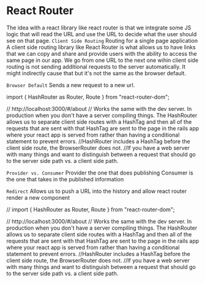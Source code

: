 # React Router
The idea with a react library like react router is that we integrate some JS logic that will read the URL and use the URL to decide what the user should see on that page. 
`Client Side Routing` 
Routing for a single page application 
A client side routing library like React Router is what allows us to have links that we can copy and share and provide users with the ability to access the same page in our app. 
We go from one URL to the next one wihin client side routing is not sending additional requests to the server automatically. It might indirectly cause that but it's not the same as the browser default. 


`Browser Default`
Sends a new request to a new url. 

import { HashRouter as Router, Route } from "react-router-dom";

// http://localhost:3000/#/about
// Works the same with the dev server. In production when you don't have a server compiling things. The HashRouter allows us to separate client side routes with a HashTag and then all of the requests that are sent with that HashTag are sent to the page in the rails app where your react app is served from rather than having a conditional statement to prevent errors. 
//HashRouter includes a HashTag before the client side route, the BrowserRouter does not. 
//If you have a web server with many things and want to distinguish between a request that should go to the server side path vs. a client side path. 


`Provider vs. Consumer`
Provider the one that does publishing 
Consumer is the one that takes in the published information 

`Redirect`
Allows us to push a URL into the history and allow react router render a new component 


// import { HashRouter as Router, Route } from "react-router-dom";

// http://localhost:3000/#/about
// Works the same with the dev server. In production when you don't have a server compiling things. The HashRouter allows us to separate client side routes with a HashTag and then all of the requests that are sent with that HashTag are sent to the page in the rails app where your react app is served from rather than having a conditional statement to prevent errors. 
//HashRouter includes a HashTag before the client side route, the BrowserRouter does not. 
//If you have a web server with many things and want to distinguish between a request that should go to the server side path vs. a client side path. 
